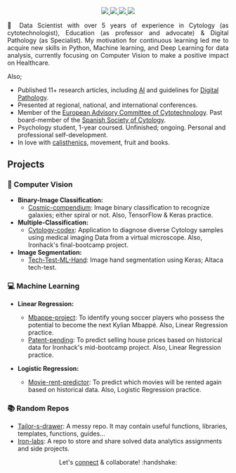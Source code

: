 <p align="center">
<p align="center">
    <a href="https://www.linkedin.com/in/isi-mube/">
        <img src="https://img.shields.io/badge/linkedin-%230077B5.svg?&style=for-the-badge&logo=linkedin&logoColor=white">
    </a>  
    <a href="https://medium.com/@ap.isidre">
        <img src="https://img.shields.io/badge/medium-%2312100E.svg?&style=for-the-badge&logo=medium&logoColor=white">
    </a>
    <a href="https://twitter.com/isi_mube">
        <img src="https://img.shields.io/badge/twitter-%230077B5.svg?&style=for-the-badge&logo=twitter&logoColor=white&color=00acee">
    </a>
    <a href="https://www.researchgate.net/profile/Isidre_Munne-Bertran">
        <img src="https://img.shields.io/badge/research-gate-%230077B5.svg?&style=for-the-badge&logo=research-gate&logoColor=white">
    </a>
</p>

<p align="justify">&#x1F4AC; Data Scientist with over 5 years of experience in Cytology (as cytotechnologist), Education (as professor and advocate) & Digital Pathology (as Specialist). My motivation for continuous learning led me to acquire new skills in Python, Machine learning, and Deep Learning for data analysis, currently focusing on Computer Vision to make a positive impact on Healthcare.</p>

Also;

- Published 11+ research articles, including [AI](https://www.nature.com/articles/s41379-022-01147-y) and guidelines for [Digital Pathology](https://books.google.es/books/about/Gu%C3%ADa_de_Calidad_en_Citopatolog%C3%ADa.html?id=CBzsDwAAQBAJ&redir_esc=y).
- Presented at regional, national, and international conferences.
- Member of the [European Advisory Committee of Cytotechnology](https://www.efcs.eu/links/eacc-advisory-commitee/). Past board-member of the [Spanish Society of Cytology](https://secitologia.org/).
- Psychology student, 1-year coursed. Unfinished; ongoing. Personal and professional self-development.
- In love with [calisthenics](https://en.wikipedia.org/wiki/Calisthenics), movement, fruit and books.

<link rel="stylesheet" href="https://stackpath.bootstrapcdn.com/bootstrap/4.5.0/css/bootstrap.min.css">

<link rel="stylesheet" href="https://stackpath.bootstrapcdn.com/bootstrap/4.5.0/css/bootstrap.min.css">

## Projects

### 🥽 Computer Vision

- **Binary-Image Classification:**
  - [Cosmic-compendium](https://github.com/isi-mube/cosmic-compendium): Image binary classification to recognize galaxies; either spiral or not. Also, TensorFlow & Keras practice.
- **Multiple-Classification:**
  - [Cytology-codex](https://github.com/isi-mube/cytology-codex): Application to diagnose diverse Cytology samples using medical imaging Data from a virtual microscope. Also, Ironhack's final-bootcamp project.
- **Image Segmentation:**
  - [Tech-Test-ML-Hand](https://github.com/isi-mube/Tech-Test-ML-Hand): Image hand segmentation using Keras; AItaca tech-test.

### 💻 Machine Learning
- **Linear Regression:**
  - [Mbappe-project](https://github.com/isi-mube/mbappe-project): To identify young soccer players who possess the potential to become the next Kylian Mbappé. Also, Linear Regression practice.
  - [Patent-pending](https://github.com/isi-mube/patent-pending): To predict selling house prices based on historical data for Ironhack's mid-bootcamp project. Also, Linear Regression practice.

- **Logistic Regression:**
  - [Movie-rent-predictor](https://github.com/isi-mube/movie-rent-predictor): To predict which movies will be rented again based on historical data. Also, Logistic Regression practice.

### 📚 Random Repos
- [Tailor-s-drawer](https://github.com/isi-mube/tailor-s-drawer): A messy repo. It may contain useful functions, libraries, templates, functions, guides...
- [Iron-labs](https://github.com/isi-mube/iron-labs): A repo to store and share solved data analytics assignments and side projects.


<p align="center">Let's <a href="https://www.linkedin.com/in/isi-mube/">connect</a> & collaborate! :handshake: </p>
